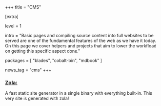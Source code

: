 +++
title = "CMS"

[extra]

level = 1

intro = "Basic pages and compiling source content into full websites to be served are one of the fundamental features of the web as we have it today. On this page we cover helpers and projects that aim to lower the workfload on getting this specific aspect done."

packages = [
  "blades",
  "cobalt-bin",
  "mdbook"
]

news_tag = "cms"
+++

<h3><a href="https://github.com/getzola/zola">Zola:</a></h3>

A fast static site generator in a single binary with everything built-in. This very site is generated with zola!
